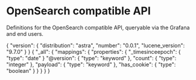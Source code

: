 # OpenSearch compatible API

Definitions for the OpenSearch compatible API, queryable via the Grafana and end users.

<api-doc openapi-path="../api/query_api.yaml">
    <api-endpoint endpoint="/" method="GET">
        <response type="200">
            <sample lang="JSON">
                {
                    "version": {
                        "distribution": "astra",
                        "number": "0.0.1",
                        "lucene_version": "9.7.0"
                    }
                }
            </sample>
        </response>
    </api-endpoint>
    <api-endpoint endpoint="_msearch" method="POST">
        <request>
            <sample lang="JSON">
            </sample>
        </request>
        <response type="200">
            <sample lang="JSON">
            </sample>
        </response>
    </api-endpoint>
    <api-endpoint endpoint="/{indexName}/_mapping" method="GET">
        <response type="200">
            <sample lang="JSON">
                {
                    "_all": {
                        "mappings": {
                            "properties": {
                                "_timesinceepoch": {
                                    "type": "date"
                                }
                                "@version": {
                                    "type": "keyword"
                                },
                                "count": {
                                    "type": "integer"
                                },
                                "payload": {
                                    "type": "keyword"
                                },
                                "has_cookie": {
                                    "type": "boolean"
                                }
                            }
                        }
                    }
                }
            </sample>
        </response>
    </api-endpoint>
</api-doc>